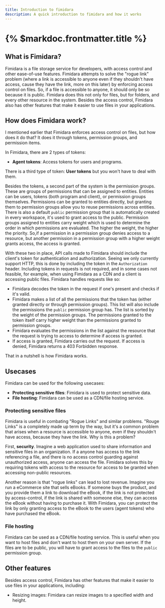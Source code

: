 ```yaml
---
title: Introduction to fimidara
description: A quick introduction to fimidara and how it works
---
```


# {% $markdoc.frontmatter.title %}

## What is Fimidara?

Fimidara is a file storage service for developers, with access control and other ease-of-use features. Fimidara attempts to solve the "rogue link" problem (where a link is accessible to anyone even if they shouldn't have access, cause they have the link, more on this later) by enforcing access control on files. So, if a file is accessible to anyone, it should only be so because it is public. Fimidara does this not only for files, but for folders, and every other resource in the system. Besides the access control, Fimidara also has other features that make it easier to use files in your applications.

## How does Fimidara work?

I mentioned earlier that Fimidara enforces access control on files, but how does it do that? It does it through tokens, permission groups, and permission items.

In Fimidara, there are 2 types of tokens:

- **Agent tokens**: Access tokens for users and programs.

There is a third type of token: **User tokens** but you won't have to deal with them.

Besides the tokens, a second part of the system is the permission groups. These are groups of permissions that can be assigned to entities. Entities can be users, tokens (both program and client), or permission groups themselves. Permissions can be granted to entities directly, but granting them to permission groups allow you to reuse permissions across entities. There is also a default `public` permission group that is automatically created in every workspace, it's used to grant access to the public. Permission groups assigned to entities carry weight which is used to determine the order in which permissions are evaluated. The higher the weight, the higher the priority. So,if a permission in a permission group denies access to a resource, but another permission in a permission group with a higher weight grants access, the access is granted.

With these two in place, API calls made to Fimidara should include the client's token for authentication and authorization. Seeing we only currently support HTTP, this is done by including the token in the `Authorization` header. Including tokens in requests is not required, and in some cases not feasible, for example, when using Fimidara as a CDN and a client is accessing public files. Fimidara handles requests like so:

- Fimidara decodes the token in the request if one's present and checks if it's valid.
- Fimidara makes a list of all the permissions that the token has (either granted directly or through permission groups). This list will also include the permissions the `public` permission group has. The list is sorted by the weight of the permission groups. The permissions granted to the token itself carry higher weight than the permissions granted to permission groups.
- Fimidara evaluates the permissions in the list against the resource that the request is trying to access to determine if access is granted.
- If access is granted, Fimidara carries out the request. If access is denied, Fimidara returns a 403 Forbidden response.

That in a nutshell is how Fimidara works.

## Usecases

Fimidara can be used for the following usecases:

- **Protecting sensitive files**: Fimidara is used to protect sensitive data.
- **File hosting**: Fimidara can be used as a CDN/file hosting service.

### Protecting sensitive files

Fimidara is useful in combating "Rogue Links" and similar problems. "Rouge Links" is a completely made up term by the way, but it's a common problem that arises when a resource is accessible to anyone, even if they shouldn't have access, because they have the link. Why is this a problem?

First, **security**. Imagine a web application used to share information and sensitive files in an organization. If a anyone has access to the link referencing a file, and there is no access control guarding against unauthorized access, anyone can access the file. Fimidara solves this by requiring tokens with access to the resource for access to be granted when accessing non-public resources.

Another reason is that "rogue links" can lead to lost revenue. Imagine you run a eCommerce site that sells eBooks. If someone buys the product, and you provide them a link to download the eBook, if the link is not protected by access-control, if the link is shared with someone else, they can access the eBook without having to purchase it. With Fimidara, you can protect the link by only granting access to the eBook to the users (agent tokens) who have purchased the eBook.

### File hosting

Fimidara can be used as a CDN/file hosting service. This is useful when you want to host files and don't want to host them on your own server. If the files are to be public, you will have to grant access to the files to the `public` permission group.

## Other features

Besides access control, Fimidara has other features that make it easier to use files in your applications, including:

- Resizing images: Fimidara can resize images to a specified width and height.

